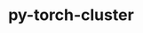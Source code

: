 ---
title: "py-torch-cluster"
layout: cache
categories: [package, develop]
meta: {"compilers": ["gcc@=13.2.0"], "num_specs": 28, "num_specs_by_stack": {"ml-linux-aarch64-cpu": 7, "ml-linux-aarch64-cuda": 7, "ml-linux-x86_64-cpu": 7, "ml-linux-x86_64-cuda": 7, "root": 28}, "oss": ["ubuntu24.04"], "platforms": ["linux"], "stacks": ["ml-linux-aarch64-cpu", "ml-linux-aarch64-cuda", "ml-linux-x86_64-cpu", "ml-linux-x86_64-cuda", "root"], "targets": ["aarch64", "x86_64_v3"], "versions": ["1.6.3"]}
spec_details: [{"compiler": "gcc@=13.2.0", "hash": "33nvkmvi3u4etpimjrf5vfl3xnk47zmj", "os": "ubuntu24.04", "platform": "linux", "size": "-", "stacks": ["ml-linux-x86_64-cpu", "root"], "target": "x86_64_v3", "variants": ["build_system=python_pip"], "versions": ["1.6.3"]}, {"compiler": "gcc@=13.2.0", "hash": "3gvxgck6sonlgzvs6k3xrzo3ggdoaybl", "os": "ubuntu24.04", "platform": "linux", "size": "-", "stacks": ["ml-linux-x86_64-cpu", "root"], "target": "x86_64_v3", "variants": ["build_system=python_pip"], "versions": ["1.6.3"]}, {"compiler": "gcc@=13.2.0", "hash": "4kmozvzwtq7lqybpjvwqcuu2aweofz43", "os": "ubuntu24.04", "platform": "linux", "size": "-", "stacks": ["ml-linux-x86_64-cpu", "root"], "target": "x86_64_v3", "variants": ["build_system=python_pip"], "versions": ["1.6.3"]}, {"compiler": "gcc@=13.2.0", "hash": "73xdojymkza2sat7rfwyryywq2vzn5q7", "os": "ubuntu24.04", "platform": "linux", "size": "-", "stacks": ["ml-linux-aarch64-cuda", "root"], "target": "aarch64", "variants": ["build_system=python_pip"], "versions": ["1.6.3"]}, {"compiler": "gcc@=13.2.0", "hash": "7446epfmm75a3ffr4iassr6uqo52mafk", "os": "ubuntu24.04", "platform": "linux", "size": "-", "stacks": ["ml-linux-aarch64-cpu", "root"], "target": "aarch64", "variants": ["build_system=python_pip"], "versions": ["1.6.3"]}, {"compiler": "gcc@=13.2.0", "hash": "abobpc3yqfgli75gujvfs3lvp767c7iq", "os": "ubuntu24.04", "platform": "linux", "size": "-", "stacks": ["ml-linux-aarch64-cpu", "root"], "target": "aarch64", "variants": ["build_system=python_pip"], "versions": ["1.6.3"]}, {"compiler": "gcc@=13.2.0", "hash": "bnj6lepgx25d3m24yasrdqf57k6e6vgx", "os": "ubuntu24.04", "platform": "linux", "size": "-", "stacks": ["ml-linux-aarch64-cpu", "root"], "target": "aarch64", "variants": ["build_system=python_pip"], "versions": ["1.6.3"]}, {"compiler": "gcc@=13.2.0", "hash": "c3zu6hpuyplohrfwcwgqgyehd47omakf", "os": "ubuntu24.04", "platform": "linux", "size": "-", "stacks": ["ml-linux-aarch64-cuda", "root"], "target": "aarch64", "variants": ["build_system=python_pip"], "versions": ["1.6.3"]}, {"compiler": "gcc@=13.2.0", "hash": "dfmohb36ocq4c2rgnblsytvirp5na62t", "os": "ubuntu24.04", "platform": "linux", "size": "-", "stacks": ["ml-linux-x86_64-cuda", "root"], "target": "x86_64_v3", "variants": ["build_system=python_pip"], "versions": ["1.6.3"]}, {"compiler": "gcc@=13.2.0", "hash": "et3jttxt3eye7a4mntru52odmpiqrepn", "os": "ubuntu24.04", "platform": "linux", "size": "-", "stacks": ["ml-linux-x86_64-cpu", "root"], "target": "x86_64_v3", "variants": ["build_system=python_pip"], "versions": ["1.6.3"]}, {"compiler": "gcc@=13.2.0", "hash": "h5ddvquss65javk3lvuqbqwczowlf3ii", "os": "ubuntu24.04", "platform": "linux", "size": "-", "stacks": ["ml-linux-x86_64-cuda", "root"], "target": "x86_64_v3", "variants": ["build_system=python_pip"], "versions": ["1.6.3"]}, {"compiler": "gcc@=13.2.0", "hash": "i44kxislzfyxop3lhuysfmbd3f2c4fo2", "os": "ubuntu24.04", "platform": "linux", "size": "-", "stacks": ["ml-linux-aarch64-cuda", "root"], "target": "aarch64", "variants": ["build_system=python_pip"], "versions": ["1.6.3"]}, {"compiler": "gcc@=13.2.0", "hash": "ieleacwkbzp6i4sz2y2scwoyj3jz2gcp", "os": "ubuntu24.04", "platform": "linux", "size": "-", "stacks": ["ml-linux-x86_64-cpu", "root"], "target": "x86_64_v3", "variants": ["build_system=python_pip"], "versions": ["1.6.3"]}, {"compiler": "gcc@=13.2.0", "hash": "ifsaqzzv5joma62nwndrq32vcxxs2pwq", "os": "ubuntu24.04", "platform": "linux", "size": "-", "stacks": ["ml-linux-x86_64-cpu", "root"], "target": "x86_64_v3", "variants": ["build_system=python_pip"], "versions": ["1.6.3"]}, {"compiler": "gcc@=13.2.0", "hash": "j4bphihup3g7sdnzwpsconud5bq5rxrx", "os": "ubuntu24.04", "platform": "linux", "size": "-", "stacks": ["ml-linux-aarch64-cuda", "root"], "target": "aarch64", "variants": ["build_system=python_pip"], "versions": ["1.6.3"]}, {"compiler": "gcc@=13.2.0", "hash": "lvekxejofrtewm6uzm5pwnudl42tvykb", "os": "ubuntu24.04", "platform": "linux", "size": "-", "stacks": ["ml-linux-x86_64-cuda", "root"], "target": "x86_64_v3", "variants": ["build_system=python_pip"], "versions": ["1.6.3"]}, {"compiler": "gcc@=13.2.0", "hash": "ngdir3sxhroojpbuja3bvtxf5ooh6wn3", "os": "ubuntu24.04", "platform": "linux", "size": "-", "stacks": ["ml-linux-aarch64-cpu", "root"], "target": "aarch64", "variants": ["build_system=python_pip"], "versions": ["1.6.3"]}, {"compiler": "gcc@=13.2.0", "hash": "nhysxhkrinn6peab35aehjio563i7ujw", "os": "ubuntu24.04", "platform": "linux", "size": "-", "stacks": ["ml-linux-aarch64-cpu", "root"], "target": "aarch64", "variants": ["build_system=python_pip"], "versions": ["1.6.3"]}, {"compiler": "gcc@=13.2.0", "hash": "ohphj5fhyh7at5xl6cdlxzh5ivbb6sk2", "os": "ubuntu24.04", "platform": "linux", "size": "-", "stacks": ["ml-linux-x86_64-cuda", "root"], "target": "x86_64_v3", "variants": ["build_system=python_pip"], "versions": ["1.6.3"]}, {"compiler": "gcc@=13.2.0", "hash": "rzcw75kr7g5zy22ry3xqkfy57jhk4dnr", "os": "ubuntu24.04", "platform": "linux", "size": "-", "stacks": ["ml-linux-x86_64-cuda", "root"], "target": "x86_64_v3", "variants": ["build_system=python_pip"], "versions": ["1.6.3"]}, {"compiler": "gcc@=13.2.0", "hash": "ssiwjpodgp3p6mkmcdxwviqziuiwftdm", "os": "ubuntu24.04", "platform": "linux", "size": "-", "stacks": ["ml-linux-aarch64-cpu", "root"], "target": "aarch64", "variants": ["build_system=python_pip"], "versions": ["1.6.3"]}, {"compiler": "gcc@=13.2.0", "hash": "suf43vv6wrfg446oib3ns2pkn2cgr7c3", "os": "ubuntu24.04", "platform": "linux", "size": "-", "stacks": ["ml-linux-x86_64-cuda", "root"], "target": "x86_64_v3", "variants": ["build_system=python_pip"], "versions": ["1.6.3"]}, {"compiler": "gcc@=13.2.0", "hash": "tdrqdaq22ztwyudm7zunxehyzhmg2my4", "os": "ubuntu24.04", "platform": "linux", "size": "-", "stacks": ["ml-linux-aarch64-cuda", "root"], "target": "aarch64", "variants": ["build_system=python_pip"], "versions": ["1.6.3"]}, {"compiler": "gcc@=13.2.0", "hash": "vvotlvdyq3z3xhfgkvq4pmoyehoyujd4", "os": "ubuntu24.04", "platform": "linux", "size": "-", "stacks": ["ml-linux-x86_64-cpu", "root"], "target": "x86_64_v3", "variants": ["build_system=python_pip"], "versions": ["1.6.3"]}, {"compiler": "gcc@=13.2.0", "hash": "xceq6zky4uccmekwazgxvy2xekdhsldc", "os": "ubuntu24.04", "platform": "linux", "size": "-", "stacks": ["ml-linux-aarch64-cuda", "root"], "target": "aarch64", "variants": ["build_system=python_pip"], "versions": ["1.6.3"]}, {"compiler": "gcc@=13.2.0", "hash": "xy53yokjxnzidkywixhzgx2cefowxmot", "os": "ubuntu24.04", "platform": "linux", "size": "-", "stacks": ["ml-linux-x86_64-cuda", "root"], "target": "x86_64_v3", "variants": ["build_system=python_pip"], "versions": ["1.6.3"]}, {"compiler": "gcc@=13.2.0", "hash": "ytrxlcjzuh6d2wqedpawhye2roejlrcc", "os": "ubuntu24.04", "platform": "linux", "size": "-", "stacks": ["ml-linux-aarch64-cpu", "root"], "target": "aarch64", "variants": ["build_system=python_pip"], "versions": ["1.6.3"]}, {"compiler": "gcc@=13.2.0", "hash": "zjysvfvsveczx7jxixk6irx4nrpyf5wb", "os": "ubuntu24.04", "platform": "linux", "size": "-", "stacks": ["ml-linux-aarch64-cuda", "root"], "target": "aarch64", "variants": ["build_system=python_pip"], "versions": ["1.6.3"]}]
---